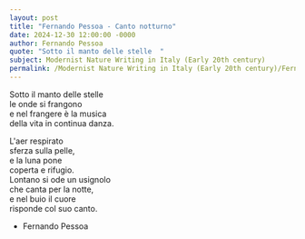 ```yaml
---
layout: post
title: "Fernando Pessoa - Canto notturno"
date: 2024-12-30 12:00:00 -0000
author: Fernando Pessoa
quote: "Sotto il manto delle stelle  "
subject: Modernist Nature Writing in Italy (Early 20th century)
permalink: /Modernist Nature Writing in Italy (Early 20th century)/Fernando Pessoa/Fernando Pessoa - Canto notturno
---
```


Sotto il manto delle stelle  
le onde si frangono  
e nel frangere è la musica  
della vita in continua danza.  

L'aer respirato  
sferza sulla pelle,  
e la luna pone  
coperta e rifugio.  
Lontano si ode un usignolo  
che canta per la notte,  
e nel buio il cuore  
risponde col suo canto.

- Fernando Pessoa
